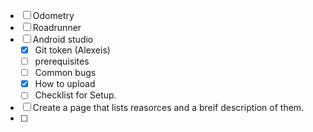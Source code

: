 - [ ] Odometry 
- [ ] Roadrunner
- [ ] Android studio
	- [x] Git token (Alexeis)
	- [ ] prerequisites 
	- [ ] Common bugs 
	- [x] How to upload 
	- [ ] Checklist for Setup.
- [ ] Create a page that lists reasorces and a breif description of them.
- [ ] 
